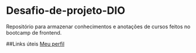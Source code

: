 # Desafio-de-projeto-DIO
Repositório para armazenar conhecimentos e anotações de cursos feitos no bootcamp de frontend.

##Links úteis
[Meu perfil](https://github.com/Lucas-Kobayashi)
